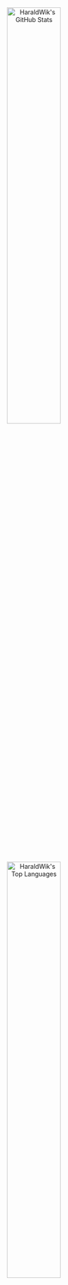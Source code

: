 
<div align="center">
  <a href="https://github.com/ttchef">
    <img src="https://github-readme-stats.vercel.app/api?username=HaraldWik&hide_title=false&hide_rank=false&show_icons=true&include_all_commits=true&count_private=true&disable_animations=false&theme=dracula&locale=en&hide_border=false"
         alt="HaraldWik's GitHub Stats"
         style="width: 49%; display: inline-block; vertical-align: top; margin: 1%;" />
  </a>

  <a href="https://github.com/HaraldWik">
    <img src="https://github-readme-stats.vercel.app/api/top-langs/?username=HaraldWik&layout=compact&theme=dracula&hide_title=false"
         alt="HaraldWik's Top Languages"
         style="width: 49%; display: inline-block; vertical-align: top; margin: 1%;" />
  </a>
</div>
